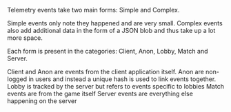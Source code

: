 Telemetry events take two main forms: Simple and Complex.

Simple events only note they happened and are very small.
Complex events also add additional data in the form of a JSON blob and thus take up a lot more space.

Each form is present in the categories: Client, Anon, Lobby, Match and Server.

Client and Anon are events from the client application itself. Anon are non-logged in users and instead a unique hash is used to link events together.
Lobby is tracked by the server but refers to events specific to lobbies
Match events are from the game itself
Server events are everything else happening on the server

